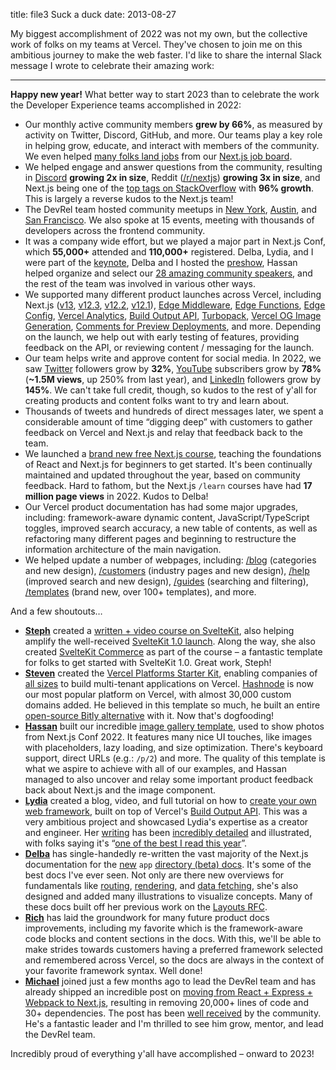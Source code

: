 title: file3 Suck a duck
date: 2013-08-27

My biggest accomplishment of 2022 was not my own, but the collective work of folks on my teams at Vercel. They've chosen to join me on this ambitious journey to make the web faster. I'd like to share the internal Slack message I wrote to celebrate their amazing work:

---

**Happy new year!** What better way to start 2023 than to celebrate the work the Developer Experience teams accomplished in 2022:

- Our monthly active community members **grew by 66%**, as measured by activity on Twitter, Discord, GitHub, and more. Our teams play a key role in helping grow, educate, and interact with members of the community. We even helped [many folks land jobs](https://twitter.com/nutlope/status/1512462016614703115) from our [Next.js job board](https://github.com/vercel/next.js/discussions/43787).
- We helped engage and answer questions from the community, resulting in [Discord](https://nextjs.org/discord) **growing 2x in size**, Reddit ([/r/nextjs](https://www.reddit.com/r/nextjs/)) **growing 3x in size**, and Next.js being one of the [top tags on StackOverflow](https://twitter.com/rauchg/status/1605997497976885248) with **96% growth**. This is largely a reverse kudos to the Next.js team!
- The DevRel team hosted community meetups in [New York](https://twitter.com/jaredpalmer/status/1509384199899332611), [Austin](https://twitter.com/leeerob/status/1531695305766445056), and [San Francisco](https://twitter.com/nutlope/status/1542927703166181377). We also spoke at 15 events, meeting with thousands of developers across the frontend community.
- It was a company wide effort, but we played a major part in Next.js Conf, which **55,000+** attended and **110,000+** registered. Delba, Lydia, and I were part of the [keynote](https://www.youtube.com/watch?v=NiknNI_0J48&list=PLBnKlKpPeagll1CCK08EvjqgCq0C_dXZq&index=4), Delba and I hosted the [preshow](https://www.youtube.com/watch?v=93D-XH0tNRY&list=PLBnKlKpPeagll1CCK08EvjqgCq0C_dXZq&index=2), Hassan helped organize and select our [28 amazing community speakers](https://www.youtube.com/playlist?list=PLBnKlKpPeagll1CCK08EvjqgCq0C_dXZq), and the rest of the team was involved in various other ways.
- We supported many different product launches across Vercel, including Next.js ([v13](https://nextjs.org/blog/next-13), [v12.3](https://nextjs.org/blog/next-12-3), [v12.2](https://nextjs.org/blog/next-12-2), [v12.1](https://nextjs.org/blog/next-12-1)), [Edge Middleware](https://vercel.com/blog/vercel-edge-middleware-dynamic-at-the-speed-of-static), [Edge Functions](https://vercel.com/blog/edge-functions-generally-available), [Edge Config](https://vercel.com/blog/edge-config-public-beta), [Vercel Analytics](https://vercel.com/blog/vercel-acquires-splitbee), [Build Output API](https://vercel.com/blog/build-output-api), [Turbopack](https://vercel.com/blog/turbopack), [Vercel OG Image Generation](https://vercel.com/blog/introducing-vercel-og-image-generation-fast-dynamic-social-card-images), [Comments for Preview Deployments](https://vercel.com/blog/making-live-reviews-a-reality-enhanced-preview-experience), and more. Depending on the launch, we help out with early testing of features, providing feedback on the API, or reviewing content / messaging for the launch.
- Our team helps write and approve content for social media. In 2022, we saw [Twitter](https://twitter.com/vercel) followers grow by **32%**, [YouTube](https://www.youtube.com/c/VercelHQ) subscribers grow by **78%** (**~1.5M views**, up 250% from last year), and [LinkedIn](https://www.linkedin.com/company/16181286/admin/) followers grow by **145%**. We can't take full credit, though, so kudos to the rest of y'all for creating products and content folks want to try and learn about.
- Thousands of tweets and hundreds of direct messages later, we spent a considerable amount of time “digging deep” with customers to gather feedback on Vercel and Next.js and relay that feedback back to the team.
- We launched a [brand new free Next.js course](https://twitter.com/delba_oliveira/status/1503409381081325571), teaching the foundations of React and Next.js for beginners to get started. It's been continually maintained and updated throughout the year, based on community feedback. Hard to fathom, but the Next.js `/learn` courses have had **17 million page views** in 2022. Kudos to Delba!
- Our Vercel product documentation has had some major upgrades, including: framework-aware dynamic content, JavaScript/TypeScript toggles, improved search accuracy, a new table of contents, as well as refactoring many different pages and beginning to restructure the information architecture of the main navigation.
- We helped update a number of webpages, including: [/blog](https://vercel.com/blog) (categories and new design), [/customers](https://vercel.com/customers) (industry pages and new design), [/help](https://vercel.com/help) (improved search and new design), [/guides](https://vercel.com/guides) (searching and filtering), [/templates](https://vercel.com/templates) (brand new, over 100+ templates), and more.

And a few shoutouts…

- **[Steph](https://twitter.com/steph_dietz_)** created a [written + video course on SvelteKit](https://vercel.com/docs/beginner-sveltekit), also helping amplify the well-received [SvelteKit 1.0 launch](https://svelte.dev/blog/announcing-sveltekit-1.0). Along the way, she also created [SvelteKit Commerce](https://vercel.com/templates/svelte/sveltekit-commerce) as part of the course – a fantastic template for folks to get started with SvelteKit 1.0. Great work, Steph!
- **[Steven](https://twitter.com/steventey)** created the [Vercel Platforms Starter Kit](https://demo.vercel.pub/platforms-starter-kit), enabling companies of [all sizes](https://twitter.com/bdougieYO/status/1484244164908752896) to build multi-tenant applications on Vercel. [Hashnode](https://townhall.hashnode.com/powerful-and-superfast-hashnode-blogs-now-powered-by-nextjs-11-and-vercel) is now our most popular platform on Vercel, with almost 30,000 custom domains added. He believed in this template so much, he built an entire [open-source Bitly alternative](https://twitter.com/steventey/status/1572958186667233282) with it. Now that's dogfooding!
- **[Hassan](https://twitter.com/nutlope)** built our incredible [image gallery template](https://vercel.com/templates/next.js/image-gallery-starter), used to show photos from Next.js Conf 2022. It features many nice UI touches, like images with placeholders, lazy loading, and size optimization. There's keyboard support, direct URLs (e.g.: `/p/2`) and more. The quality of this template is what we aspire to achieve with all of our examples, and Hassan managed to also uncover and relay some important product feedback back about Next.js and the image component.
- **[Lydia](https://twitter.com/lydiahallie)** created a blog, video, and full tutorial on how to [create your own web framework](https://vercel.com/blog/build-your-own-web-framework), built on top of Vercel's [Build Output API](https://twitter.com/vercel/status/1550488364851363840). This was a very ambitious project and showcased Lydia's expertise as a creator and engineer. Her [writing](https://twitter.com/lydiahallie/status/1504459707750174722) has been [incredibly detailed](https://twitter.com/lydiahallie/status/1601247706307256323) and illustrated, with folks saying it's “[one of the best I read this year](https://twitter.com/sebastienlorber/status/1602732309232459782)”.
- **[Delba](https://twitter.com/delba_oliveira)** has single-handedly re-written the vast majority of the Next.js documentation for the [new](https://beta.nextjs.org/docs) `app` [directory (beta) docs](https://beta.nextjs.org/docs). It's some of the best docs I've ever seen. Not only are there new overviews for fundamentals like [routing](https://beta.nextjs.org/docs/routing/fundamentals), [rendering](https://beta.nextjs.org/docs/rendering/fundamentals), and [data fetching](https://beta.nextjs.org/docs/data-fetching/fundamentals), she's also designed and added many illustrations to visualize concepts. Many of these docs built off her previous work on the [Layouts RFC](https://nextjs.org/blog/layouts-rfc).
- **[Rich](https://twitter.com/studio_hungry)** has laid the groundwork for many future product docs improvements, including my favorite which is the framework-aware code blocks and content sections in the docs. With this, we'll be able to make strides towards customers having a preferred framework selected and remembered across Vercel, so the docs are always in the context of your favorite framework syntax. Well done!
- **[Michael](https://twitter.com/manovotny)** joined just a few months ago to lead the DevRel team and has already shipped an incredible post on [moving from React + Express + Webpack to Next.js](https://vercel.com/blog/migrating-a-large-open-source-react-application-to-next-js-and-vercel), resulting in removing 20,000+ lines of code and 30+ dependencies. The post has been [well received](https://twitter.com/housecor/status/1609023938486575112) by the community. He's a fantastic leader and I'm thrilled to see him grow, mentor, and lead the DevRel team.

Incredibly proud of everything y'all have accomplished – onward to 2023!
